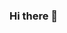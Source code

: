 ### Hi there 👋

<!--
**ruch798/ruch798** is a ✨ _special_ ✨ repository because its `README.md` (this file) appears on your GitHub profile.

- 🔭 I’m currently working on Periocular Recognition.
- 🌱 I’m sharpening my Deep Learning skill set.
- 👯 I’m looking to collaborate on Kaggle competitions.

[![Top Langs](https://github-readme-stats.vercel.app/api/top-langs/?username=ruch798)](https://github.com/anuraghazra/github-readme-stats)

-->
